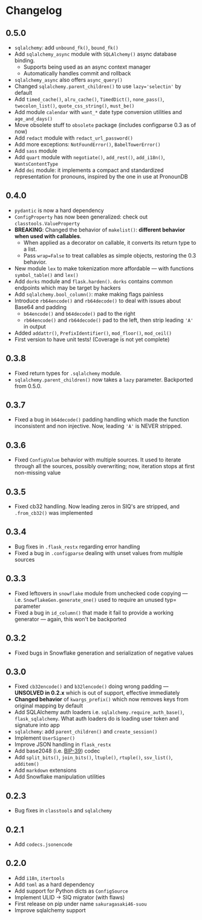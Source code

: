 # Changelog

## 0.5.0

+ `sqlalchemy`: add `unbound_fk()`, `bound_fk()`
+ Add `sqlalchemy_async` module with `SQLAlchemy()` async database binding. 
    * Supports being used as an async context manager
    * Automatically handles commit and rollback
+ `sqlalchemy_async` also offers `async_query()`
+ Changed `sqlalchemy.parent_children()` to use `lazy='selectin'` by default
+ Add `timed_cache()`, `alru_cache()`, `TimedDict()`, `none_pass()`, `twocolon_list()`, `quote_css_string()`, `must_be()`
+ Add module `calendar` with `want_*` date type conversion utilities and `age_and_days()`
+ Move obsolete stuff to `obsolete` package (includes configparse 0.3 as of now)
+ Add `redact` module with `redact_url_password()`
+ Add more exceptions: `NotFoundError()`, `BabelTowerError()`
+ Add `sass` module
+ Add `quart` module with `negotiate()`, `add_rest()`, `add_i18n()`, `WantsContentType`
+ Add `dei` module: it implements a compact and standardized representation for pronouns, inspired by the one in use at PronounDB

## 0.4.0

+ `pydantic` is now a hard dependency
+ `ConfigProperty` has now been generalized: check out `classtools.ValueProperty`
+ **BREAKING**: Changed the behavior of `makelist()`: **different behavior when used with callables**.
    * When applied as a decorator on callable, it converts its return type to a list.
    * Pass `wrap=False` to treat callables as simple objects, restoring the 0.3 behavior.
+ New module `lex` to make tokenization more affordable — with functions `symbol_table()` and `lex()`
+ Add `dorks` module and `flask.harden()`. `dorks` contains common endpoints which may be target by hackers
+ Add `sqlalchemy.bool_column()`: make making flags painless
+ Introduce `rb64encode()` and `rb64decode()` to deal with issues about Base64 and padding
    * `b64encode()` and `b64decode()` pad to the right
    * `rb64encode()` and `rb64decode()` pad to the left, then strip leading `'A'` in output 
+ Added `addattr()`, `PrefixIdentifier()`, `mod_floor()`, `mod_ceil()`
+ First version to have unit tests! (Coverage is not yet complete)

## 0.3.8

- Fixed return types for `.sqlalchemy` module.
- `sqlalchemy.parent_children()` now takes a `lazy` parameter. Backported from 0.5.0.

## 0.3.7

- Fixed a bug in `b64decode()` padding handling which made the function inconsistent and non injective. Now, leading `'A'` is NEVER stripped.

## 0.3.6

- Fixed `ConfigValue` behavior with multiple sources. It used to iterate through all the sources, possibly overwriting; now, iteration stops at first non-missing value

## 0.3.5

- Fixed cb32 handling. Now leading zeros in SIQ's are stripped, and `.from_cb32()` was implemented

## 0.3.4

- Bug fixes in `.flask_restx` regarding error handling
- Fixed a bug in `.configparse` dealing with unset values from multiple sources

## 0.3.3

- Fixed leftovers in `snowflake` module from unchecked code copying — i.e. `SnowflakeGen.generate_one()` used to require an unused typ= parameter
- Fixed a bug in `id_column()` that made it fail to provide a working generator — again, this won't be backported

## 0.3.2

- Fixed bugs in Snowflake generation and serialization of negative values

## 0.3.0

- Fixed `cb32encode()` and `b32lencode()` doing wrong padding — **UNSOLVED in 0.2.x** which is out of support, effective immediately
- **Changed behavior** of `kwargs_prefix()` which now removes keys from original mapping by default
- Add SQLAlchemy auth loaders i.e. `sqlalchemy.require_auth_base()`, `flask_sqlalchemy`.
  What auth loaders do is loading user token and signature into app
- `sqlalchemy`: add `parent_children()` and `create_session()`
- Implement `UserSigner()`
- Improve JSON handling in `flask_restx`
- Add base2048 (i.e. [BIP-39](https://github.com/bitcoin/bips/blob/master/bip-0039.mediawiki)) codec
- Add `split_bits()`, `join_bits()`, `ltuple()`, `rtuple()`, `ssv_list()`, `additem()`
- Add `markdown` extensions
- Add Snowflake manipulation utilities

## 0.2.3

- Bug fixes in `classtools` and `sqlalchemy`

## 0.2.1

- Add `codecs.jsonencode`

## 0.2.0

- Add `i18n`, `itertools`
- Add `toml` as a hard dependency
- Add support for Python dicts as `ConfigSource`
- Implement ULID -> SIQ migrator (with flaws)
- First release on pip under name `sakuragasaki46-suou`
- Improve sqlalchemy support


